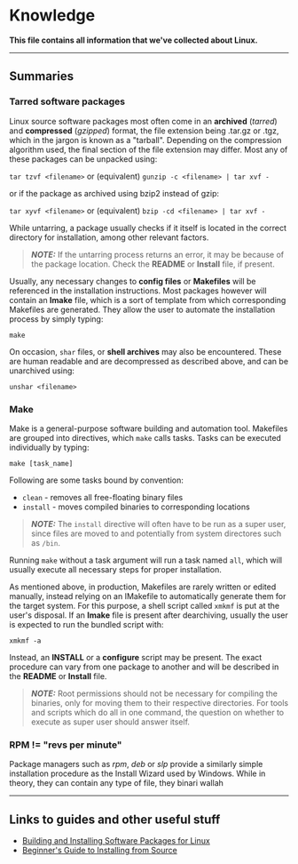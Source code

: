 # Knowledge

**This file contains all information that we've collected about Linux.**

-----

## Summaries

### Tarred software packages

Linux source software packages most often come in an **archived** (*tarred*) and **compressed** (*gzipped*) format, the file extension being .tar.gz or .tgz, which in the jargon is known as a "tarball". Depending on the compression algorithm used, the final section of the file extension may differ. Most any of these packages can be unpacked using:

`tar tzvf <filename>` or (equivalent) `gunzip -c <filename> | tar xvf -`

or if the package as archived using bzip2 instead of gzip:

`tar xyvf <filename>` or (equivalent) `bzip -cd <filename> | tar xvf -`

While untarring, a package usually checks if it itself is located in the correct directory for installation, among other relevant factors.

> ***NOTE:*** If the untarring process returns an error, it may be because of the package location. Check the **README** or **Install** file, if present.

Usually, any necessary changes to **config files** or **Makefiles** will be referenced in the installation instructions. Most packages however will contain an **Imake** file, which is a sort of template from which corresponding Makefiles are generated. They allow the user to automate the installation process by simply typing:

`make`

On occasion, `shar` files, or **shell archives** may also be encountered. These are human readable and are decompressed as described above, and can be unarchived using:

`unshar <filename>`


### Make

Make is a general-purpose software building and automation tool. Makefiles are grouped into directives, which `make` calls tasks. Tasks can be executed individually by typing:

`make [task_name]`

Following are some tasks bound by convention:

- `clean` - removes all free-floating binary files
- `install` - moves compiled binaries to corresponding locations

> ***NOTE:*** The `install` directive will often have to be run as a super user, since files are moved to and potentially from system directores such as `/bin`.

Running `make` without a task argument will run a task named `all`, which will usually execute all necessary steps for proper installation.

As mentioned above, in production, Makefiles are rarely written or edited manually, instead relying on an IMakefile to automatically generate them for the target system. For this purpose, a shell script called `xmkmf` is put at the user's disposal. If an **Imake** file is present after dearchiving, usually the user is expected to run the bundled script with:

`xmkmf -a`

Instead, an **INSTALL** or a **configure** script may be present. The exact procedure can vary from one package to another and will be described in the **README** or **Install** file.

>***NOTE:*** Root permissions should not be necessary for compiling the binaries, only for moving them to their respective directories. For tools and scripts which do all in one command, the question on whether to execute as super user should answer itself.


### RPM != "revs per minute"

Package managers such as *rpm*, *deb* or *slp* provide a similarly simple installation procedure as the Install Wizard used by Windows. While in theory, they can contain any type of file, they binari wallah

-----

## Links to guides and other useful stuff

- [Building and Installing Software Packages for Linux](https://tldp.org/HOWTO/Software-Building-HOWTO.html)
- [Beginner's Guide to Installing from Source](http://moi.vonos.net/linux/beginners-installing-from-source/)
